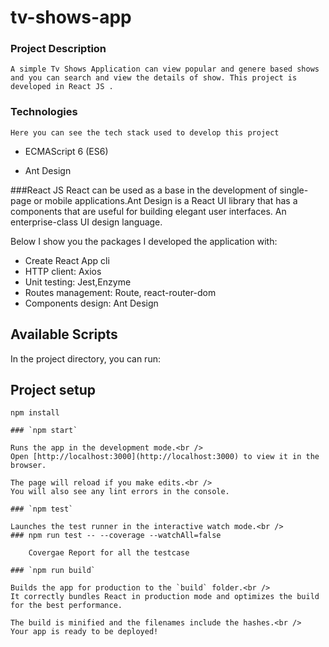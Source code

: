 # tv-shows-app


### Project Description
```
A simple Tv Shows Application can view popular and genere based shows and you can search and view the details of show. This project is developed in React JS .
```


### Technologies
```
Here you can see the tech stack used to develop this project
```
- ECMAScript 6 (ES6)

- Ant Design

###React JS
 React can be used as a base in the development of single-page or mobile applications.Ant Design is a React UI library that has a components that are useful for building elegant user interfaces.
 An enterprise-class UI design language.


Below I show you the packages I developed the application with:

- Create React App cli 
- HTTP client: Axios
- Unit testing: Jest,Enzyme
- Routes management: Route, react-router-dom
- Components design: Ant Design

## Available Scripts

In the project directory, you can run:

## Project setup
```
npm install

### `npm start`

Runs the app in the development mode.<br />
Open [http://localhost:3000](http://localhost:3000) to view it in the browser.

The page will reload if you make edits.<br />
You will also see any lint errors in the console.

### `npm test`

Launches the test runner in the interactive watch mode.<br />
### npm run test -- --coverage --watchAll=false

    Covergae Report for all the testcase

### `npm run build`

Builds the app for production to the `build` folder.<br />
It correctly bundles React in production mode and optimizes the build for the best performance.

The build is minified and the filenames include the hashes.<br />
Your app is ready to be deployed!
